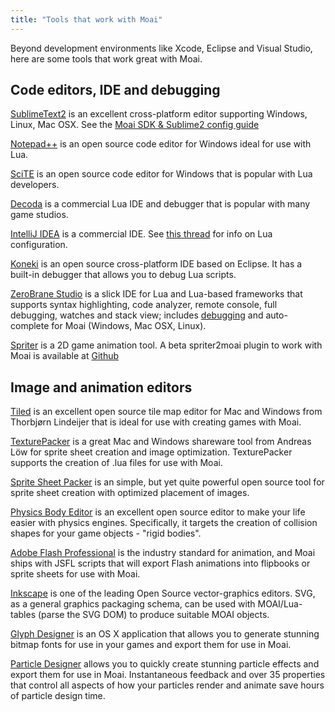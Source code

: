 ```yaml
---
title: "Tools that work with Moai"
---
```


Beyond development environments like Xcode, Eclipse and Visual Studio, here are some tools that work great with Moai.

Code editors, IDE and debugging
-------------------------------

[SublimeText2](http://www.sublimetext.com/2) is an excellent cross-platform editor supporting Windows, Linux, Mac OSX. See the [Moai SDK & Sublime2 config guide](http://getmoai.com/wiki/index.php?title=Setup_Moai_SDK_on_Windows_using_Sublime2)

[Notepad++](http://notepad-plus-plus.org/) is an open source code editor for Windows ideal for use with Lua.

[SciTE](http://www.scintilla.org/SciTE.html) is an open source code editor for Windows that is popular with Lua developers.

[Decoda](http://www.unknownworlds.com/decoda) is a commercial Lua IDE and debugger that is popular with many game studios.

[IntelliJ IDEA](http://www.jetbrains.com/idea/download/index.html) is a commercial IDE. See [this thread](http://getmoai.com/forums/moai-sdk-for-intellij-idea-t445/) for info on Lua configuration.

[Koneki](http://www.eclipse.org/koneki/ldt/) is an open source cross-platform IDE based on Eclipse. It has a built-in debugger that allows you to debug Lua scripts.

[ZeroBrane Studio](http://studio.zerobrane.com) is a slick IDE for Lua and Lua-based frameworks that supports syntax highlighting, code analyzer, remote console, full debugging, watches and stack view; includes [debugging](http://notebook.kulchenko.com/zerobrane/moai-debugging-with-zerobrane-studio) and auto-complete for Moai (Windows, Mac OSX, Linux).

[Spriter](http://www.brashmonkey.com/spriter.htm) is a 2D game animation tool. A beta spriter2moai plugin to work with Moai is available at [Github](https://github.com/miletbaker/spriter2moai)

Image and animation editors
---------------------------

[Tiled](http://mapeditor.org) is an excellent open source tile map editor for Mac and Windows from Thorbjørn Lindeijer that is ideal for use with creating games with Moai.

[TexturePacker](http://www.texturepacker.com/) is a great Mac and Windows shareware tool from Andreas Löw for sprite sheet creation and image optimization. TexturePacker supports the creation of .lua files for use with Moai.

[Sprite Sheet Packer](http://spritesheetpacker.codeplex.com/) is an simple, but yet quite powerful open source tool for sprite sheet creation with optimized placement of images.

[Physics Body Editor](http://www.aurelienribon.com/blog/projects/physics-body-editor/) is an excellent open source editor to make your life easier with physics engines. Specifically, it targets the creation of collision shapes for your game objects - "rigid bodies".

[Adobe Flash Professional](http://www.adobe.com) is the industry standard for animation, and Moai ships with JSFL scripts that will export Flash animations into flipbooks or sprite sheets for use with Moai.

[Inkscape](http://inkscape.org/) is one of the leading Open Source vector-graphics editors. SVG, as a general graphics packaging schema, can be used with MOAI/Lua-tables (parse the SVG DOM) to produce suitable MOAI objects.

[Glyph Designer](http://glyphdesigner.71squared.com/) is an OS X application that allows you to generate stunning bitmap fonts for use in your games and export them for use in Moai.

[Particle Designer](http://particledesigner.71squared.com/) allows you to quickly create stunning particle effects and export them for use in Moai. Instantaneous feedback and over 35 properties that control all aspects of how your particles render and animate save hours of particle design time.
